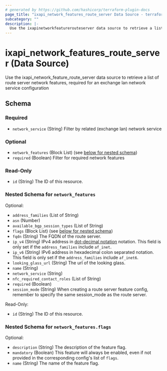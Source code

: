 ```yaml
---
# generated by https://github.com/hashicorp/terraform-plugin-docs
page_title: "ixapi_network_features_route_server Data Source - terraform-provider-ixapi"
subcategory: ""
description: |-
  Use the ixapinetworkfeaturerouteserver data source to retrieve a list of route server network features, required for an exchange lan network service configuration
---
```


# ixapi_network_features_route_server (Data Source)

Use the ixapi_network_feature_route_server data source to retrieve a list of route server network features, required for an exchange lan network service configuration



<!-- schema generated by tfplugindocs -->
## Schema

### Required

- `network_service` (String) Filter by related (exchange lan) network service

### Optional

- `network_features` (Block List) (see [below for nested schema](#nestedblock--network_features))
- `required` (Boolean) Filter for required network features

### Read-Only

- `id` (String) The ID of this resource.

<a id="nestedblock--network_features"></a>
### Nested Schema for `network_features`

Optional:

- `address_families` (List of String)
- `asn` (Number)
- `available_bgp_session_types` (List of String)
- `flags` (Block List) (see [below for nested schema](#nestedblock--network_features--flags))
- `fqdn` (String) The FQDN of the route server.
- `ip_v4` (String) IPv4 address in [dot-decimal notation](https://en.wikipedia.org/wiki/Dot-decimal_notation) notation.  This field is only set if the `address_families` include `af_inet`.
- `ip_v6` (String) IPv6 address in hexadecimal colon separated notation.  This field is only set if the `address_families` include `af_inet6`.
- `looking_glass_url` (String) The url of the looking glass.
- `name` (String)
- `network_service` (String)
- `nfc_required_contact_roles` (List of String)
- `required` (Boolean)
- `session_mode` (String) When creating a route server feature config, remember to specify the same session_mode as the route server.

Read-Only:

- `id` (String) The ID of this resource.

<a id="nestedblock--network_features--flags"></a>
### Nested Schema for `network_features.flags`

Optional:

- `description` (String) The description of the feature flag.
- `mandatory` (Boolean) This feature will always be enabled, even if not provided in the corresponding config's list of `flags`.
- `name` (String) The name of the feature flag.


